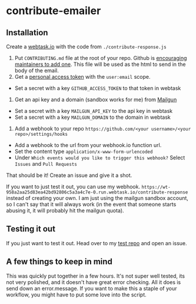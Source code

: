 # contribute-emailer

## Installation
Create a [webtask.io](webtask.io) with the code from `./contribute-response.js`

1. Put `CONTRIBUTING.md` file at the root of your repo. Github is [encouraging maintainers to add one](https://github.com/blog/1184-contributing-guidelines). This file will be used as the html to send in the body of the email.
1. Get a [personal access token](https://github.com/settings/tokens/) with the `user:email` scope.
  * Set a secret with a key `GITHUB_ACCESS_TOKEN` to that token in webtask
1. Get an api key and a domain (sandbox works for me) from [Mailgun](https://app.mailgun.com)
  * Set a secret with a key `MAILGUN_API_KEY` to the api key in webtask
  * Set a secret with a key `MAILGUN_DOMAIN` to the domain in webtask
1. Add a webhook to your repo `https://github.com/<your username>/<your repo>/settings/hooks`
  * Add a webhook to the url from your webhook.io function url.
  * Set the content type `application/x-www-form-urlencoded`
  * Under `Which events would you like to trigger this webhook?` Select `Issues` and `Pull Requests`
  
That should be it! Create an issue and give it a shot.

If you want to just test it out, you can use my webhook. `https://wt-958a2aa25d83ea42bd92806c5a3a4c7e-0.run.webtask.io/contribute-response` instead of creating your own. I am just using the mailgun sandbox account, so I can't say that it will always work (in the event that someone starts abusing it, it will probably hit the mailgun quota). 


## Testing it out
If you just want to test it out. Head over to my [test repo](https://github.com/ericwooley/webtask-test) and open an issue.

## A few things to keep in mind
This was quickly put together in a few hours. It's not super well tested, its not very polished, and it doesn't have great error checking. All it does is send down an error.message. If you want to make this a staple of your workflow, you might have to put some love into the script.
